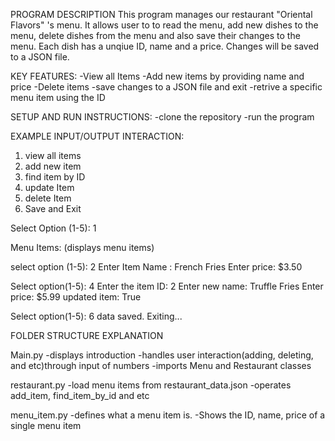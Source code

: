 PROGRAM DESCRIPTION
This program manages our restaurant "Oriental Flavors" 's menu. It allows user to to read the menu, add new dishes to the menu, delete dishes from the menu and also save their changes to the menu. Each dish has a unqiue ID, name and a price. Changes will be saved to a JSON file.

KEY FEATURES:
-View all Items
-Add new items by providing name and price
-Delete items
-save changes to a JSON file and exit
-retrive a specific menu item using the ID

SETUP AND RUN INSTRUCTIONS:
-clone the repository 
-run the program

EXAMPLE INPUT/OUTPUT INTERACTION:
1. view all items
2. add new item
3. find item by ID
4. update Item
5. delete Item
6. Save and Exit


Select Option (1-5): 1

Menu Items:
(displays menu items)

select option (1-5): 2
Enter Item Name : French Fries
Enter price: $3.50

Select option(1-5): 4
Enter the item ID: 2
Enter new name: Truffle Fries
Enter price: $5.99
updated item: True

Select option(1-5): 6
data saved. Exiting...


FOLDER STRUCTURE EXPLANATION

Main.py
-displays introduction
-handles user interaction(adding, deleting, and etc)through input of numbers
-imports Menu and Restaurant classes

restaurant.py
-load menu items from restaurant_data.json
-operates add_item, find_item_by_id and etc


menu_item.py
-defines what a menu item is.
-Shows the ID, name, price of a single menu item





